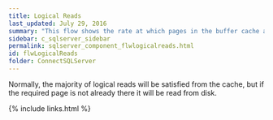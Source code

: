 ```yaml
---
title: ﻿Logical Reads
last_updated: July 29, 2016
summary: "This flow shows the rate at which pages in the buffer cache are being referenced by SQL connections (logical page reads)."
sidebar: c_sqlserver_sidebar
permalink: sqlserver_component_flwlogicalreads.html
id: flwLogicalReads
folder: ConnectSQLServer
---
```



Normally, the majority of logical reads will be satisfied from the cache, but if the required page is not already there it will be read from disk.

{% include links.html %}

